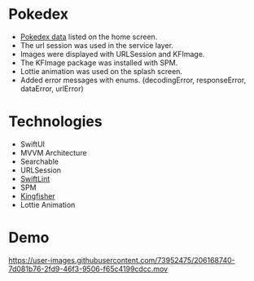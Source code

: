 # Pokedex

- <a href="https://pokedex-bb36f.firebaseio.com/pokemon.json">Pokedex data</a> listed on the home screen.
- The url session was used in the service layer.
- Images were displayed with URLSession and KFImage.
- The KFImage package was installed with SPM.
- Lottie animation was used on the splash screen.
- Added error messages with enums. (decodingError, responseError, dataError, urlError)

# Technologies 

- SwiftUI
- MVVM Architecture
- Searchable
- URLSession
- <a href="https://github.com/realm/SwiftLint">SwiftLint</a> 
- SPM
- <a href="https://github.com/onevcat/Kingfisher">Kingfisher</a> 
- Lottie Animation

# Demo

https://user-images.githubusercontent.com/73952475/206168740-7d081b76-2fd9-46f3-9506-f65c4199cdcc.mov

